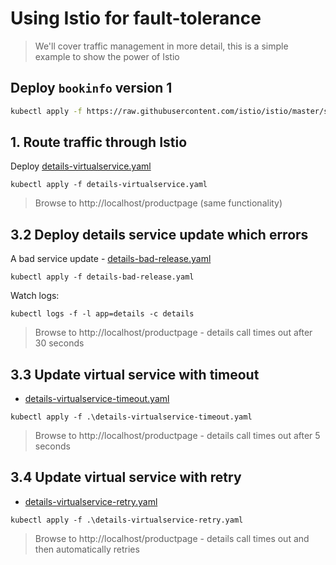 # Using Istio for fault-tolerance

> We'll cover traffic management in more detail, this is a simple example to show the power of Istio

## Deploy `bookinfo` version 1

```sh
kubectl apply -f https://raw.githubusercontent.com/istio/istio/master/samples/bookinfo/platform/kube/bookinfo.yaml -l version=v1
```

## 1. Route traffic through Istio

Deploy [details-virtualservice.yaml](./details-virtualservice.yaml)

```
kubectl apply -f details-virtualservice.yaml
```

> Browse to http://localhost/productpage (same functionality)

## 3.2 Deploy details service update which errors

A bad service update - [details-bad-release.yaml](./details-bad-release.yaml)

```
kubectl apply -f details-bad-release.yaml
```

Watch logs:

```
kubectl logs -f -l app=details -c details
```

> Browse to http://localhost/productpage - details call times out after 30 seconds

## 3.3 Update virtual service with timeout

- [details-virtualservice-timeout.yaml](./details-virtualservice-timeout.yaml)

```
kubectl apply -f .\details-virtualservice-timeout.yaml
```

> Browse to http://localhost/productpage - details call times out after 5 seconds

## 3.4 Update virtual service with retry

- [details-virtualservice-retry.yaml](./details-virtualservice-retry.yaml)

```
kubectl apply -f .\details-virtualservice-retry.yaml
```

> Browse to http://localhost/productpage - details call times out and then automatically retries